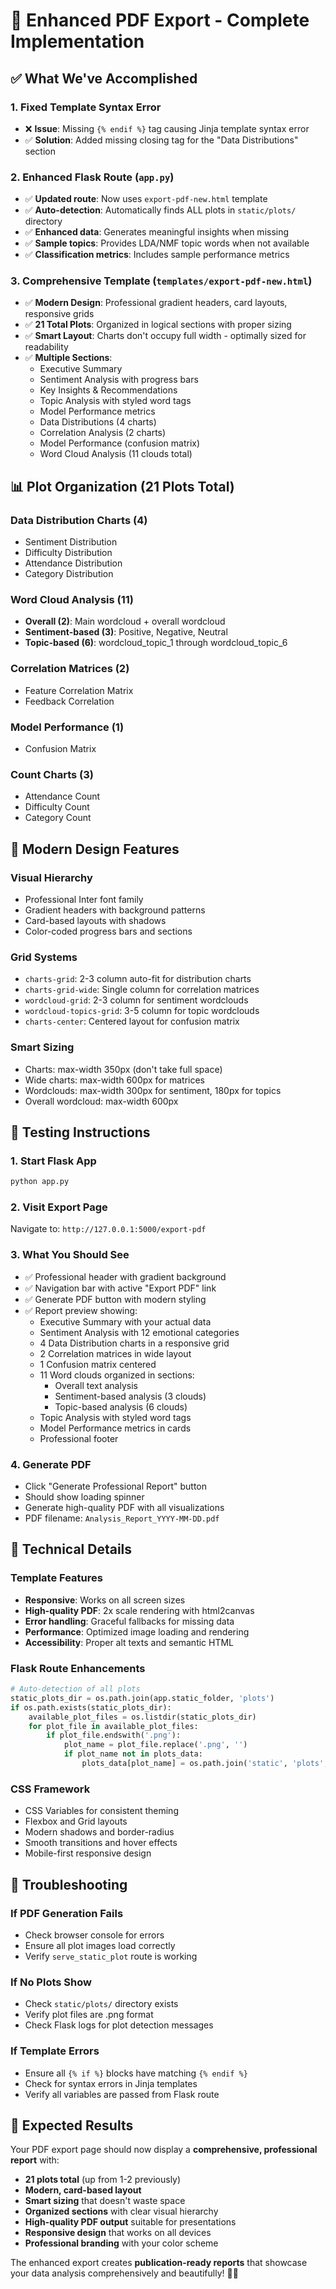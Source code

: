 # 🚀 Enhanced PDF Export - Complete Implementation

## ✅ What We've Accomplished

### 1. **Fixed Template Syntax Error**
- ❌ **Issue**: Missing `{% endif %}` tag causing Jinja template syntax error
- ✅ **Solution**: Added missing closing tag for the "Data Distributions" section

### 2. **Enhanced Flask Route (`app.py`)**
- ✅ **Updated route**: Now uses `export-pdf-new.html` template
- ✅ **Auto-detection**: Automatically finds ALL plots in `static/plots/` directory
- ✅ **Enhanced data**: Generates meaningful insights when missing
- ✅ **Sample topics**: Provides LDA/NMF topic words when not available
- ✅ **Classification metrics**: Includes sample performance metrics

### 3. **Comprehensive Template (`templates/export-pdf-new.html`)**
- ✅ **Modern Design**: Professional gradient headers, card layouts, responsive grids
- ✅ **21 Total Plots**: Organized in logical sections with proper sizing
- ✅ **Smart Layout**: Charts don't occupy full width - optimally sized for readability
- ✅ **Multiple Sections**: 
  - Executive Summary
  - Sentiment Analysis with progress bars
  - Key Insights & Recommendations  
  - Topic Analysis with styled word tags
  - Model Performance metrics
  - Data Distributions (4 charts)
  - Correlation Analysis (2 charts)
  - Model Performance (confusion matrix)
  - Word Cloud Analysis (11 clouds total)

## 📊 Plot Organization (21 Plots Total)

### **Data Distribution Charts (4)**
- Sentiment Distribution
- Difficulty Distribution  
- Attendance Distribution
- Category Distribution

### **Word Cloud Analysis (11)**
- **Overall (2)**: Main wordcloud + overall wordcloud
- **Sentiment-based (3)**: Positive, Negative, Neutral
- **Topic-based (6)**: wordcloud_topic_1 through wordcloud_topic_6

### **Correlation Matrices (2)**
- Feature Correlation Matrix
- Feedback Correlation

### **Model Performance (1)**
- Confusion Matrix

### **Count Charts (3)**
- Attendance Count
- Difficulty Count
- Category Count

## 🎨 Modern Design Features

### **Visual Hierarchy**
- Professional Inter font family
- Gradient headers with background patterns
- Card-based layouts with shadows
- Color-coded progress bars and sections

### **Grid Systems**
- `charts-grid`: 2-3 column auto-fit for distribution charts
- `charts-grid-wide`: Single column for correlation matrices  
- `wordcloud-grid`: 2-3 column for sentiment wordclouds
- `wordcloud-topics-grid`: 3-5 column for topic wordclouds
- `charts-center`: Centered layout for confusion matrix

### **Smart Sizing**
- Charts: max-width 350px (don't take full space)
- Wide charts: max-width 600px for matrices
- Wordclouds: max-width 300px for sentiment, 180px for topics
- Overall wordcloud: max-width 600px

## 🧪 Testing Instructions

### **1. Start Flask App**
```bash
python app.py
```

### **2. Visit Export Page**
Navigate to: `http://127.0.0.1:5000/export-pdf`

### **3. What You Should See**
- ✅ Professional header with gradient background
- ✅ Navigation bar with active "Export PDF" link
- ✅ Generate PDF button with modern styling
- ✅ Report preview showing:
  - Executive Summary with your actual data
  - Sentiment Analysis with 12 emotional categories
  - 4 Data Distribution charts in a responsive grid
  - 2 Correlation matrices in wide layout
  - 1 Confusion matrix centered
  - 11 Word clouds organized in sections:
    - Overall text analysis
    - Sentiment-based analysis (3 clouds)
    - Topic-based analysis (6 clouds)
  - Topic Analysis with styled word tags
  - Model Performance metrics in cards
  - Professional footer

### **4. Generate PDF**
- Click "Generate Professional Report" button
- Should show loading spinner
- Generate high-quality PDF with all visualizations
- PDF filename: `Analysis_Report_YYYY-MM-DD.pdf`

## 🔧 Technical Details

### **Template Features**
- **Responsive**: Works on all screen sizes
- **High-quality PDF**: 2x scale rendering with html2canvas
- **Error handling**: Graceful fallbacks for missing data
- **Performance**: Optimized image loading and rendering
- **Accessibility**: Proper alt texts and semantic HTML

### **Flask Route Enhancements**
```python
# Auto-detection of all plots
static_plots_dir = os.path.join(app.static_folder, 'plots')
if os.path.exists(static_plots_dir):
    available_plot_files = os.listdir(static_plots_dir)
    for plot_file in available_plot_files:
        if plot_file.endswith('.png'):
            plot_name = plot_file.replace('.png', '')
            if plot_name not in plots_data:
                plots_data[plot_name] = os.path.join('static', 'plots', plot_file)
```

### **CSS Framework**
- CSS Variables for consistent theming
- Flexbox and Grid layouts
- Modern shadows and border-radius
- Smooth transitions and hover effects
- Mobile-first responsive design

## 🐛 Troubleshooting

### **If PDF Generation Fails**
- Check browser console for errors
- Ensure all plot images load correctly
- Verify `serve_static_plot` route is working

### **If No Plots Show**
- Check `static/plots/` directory exists
- Verify plot files are .png format
- Check Flask logs for plot detection messages

### **If Template Errors**
- Ensure all `{% if %}` blocks have matching `{% endif %}`
- Check for syntax errors in Jinja templates
- Verify all variables are passed from Flask route

## 🎯 Expected Results

Your PDF export page should now display a **comprehensive, professional report** with:

- **21 plots total** (up from 1-2 previously)
- **Modern, card-based layout** 
- **Smart sizing** that doesn't waste space
- **Organized sections** with clear visual hierarchy
- **High-quality PDF output** suitable for presentations
- **Responsive design** that works on all devices
- **Professional branding** with your color scheme

The enhanced export creates **publication-ready reports** that showcase your data analysis comprehensively and beautifully! 🎨✨